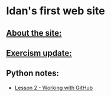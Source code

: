 # Idan's first web site
## [About the site:](https://idanadir.github.io/about)

## [Exercism update:](https://idanadir.github.io/exercism)

## Python notes:
  - [Lesson 2 - Working with GitHub](https://idanadir.github.io/Lesson2)

